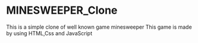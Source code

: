 # MINESWEEPER_Clone
This is a simple clone of well known game minesweeper
This game is made by using HTML,Css and JavaScript
